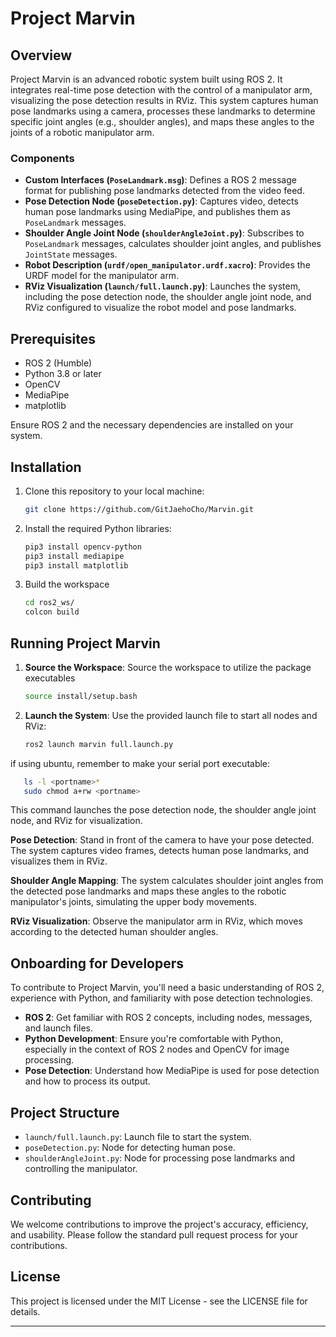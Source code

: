 # Project Marvin

## Overview

Project Marvin is an advanced robotic system built using ROS 2. It integrates real-time pose detection with the control of a manipulator arm, visualizing the pose detection results in RViz. This system captures human pose landmarks using a camera, processes these landmarks to determine specific joint angles (e.g., shoulder angles), and maps these angles to the joints of a robotic manipulator arm.

### Components

- **Custom Interfaces (`PoseLandmark.msg`)**: Defines a ROS 2 message format for publishing pose landmarks detected from the video feed.
- **Pose Detection Node (`poseDetection.py`)**: Captures video, detects human pose landmarks using MediaPipe, and publishes them as `PoseLandmark` messages.
- **Shoulder Angle Joint Node (`shoulderAngleJoint.py`)**: Subscribes to `PoseLandmark` messages, calculates shoulder joint angles, and publishes `JointState` messages.
- **Robot Description (`urdf/open_manipulator.urdf.xacro`)**: Provides the URDF model for the manipulator arm.
- **RViz Visualization (`launch/full.launch.py`)**: Launches the system, including the pose detection node, the shoulder angle joint node, and RViz configured to visualize the robot model and pose landmarks.

## Prerequisites

- ROS 2 (Humble)
- Python 3.8 or later
- OpenCV
- MediaPipe
- matplotlib

Ensure ROS 2 and the necessary dependencies are installed on your system.

## Installation

1. Clone this repository to your local machine:

   ```bash
   git clone https://github.com/GitJaehoCho/Marvin.git
   ```

2. Install the required Python libraries:

   ```bash
   pip3 install opencv-python
   pip3 install mediapipe
   pip3 install matplotlib
   ```

3. Build the workspace

   ```bash
   cd ros2_ws/
   colcon build
   ```

## Running Project Marvin

1. **Source the Workspace**: Source the workspace to utilize the package executables

   ```bash
   source install/setup.bash
   ```

2. **Launch the System**: Use the provided launch file to start all nodes and RViz:
   ```bash
   ros2 launch marvin full.launch.py
   ```
if using ubuntu, remember to make your serial port executable:
```bash
   ls -l <portname>*
   sudo chmod a+rw <portname>
   ```
   
This command launches the pose detection node, the shoulder angle joint node, and RViz for visualization.

**Pose Detection**: Stand in front of the camera to have your pose detected. The system captures video frames, detects human pose landmarks, and visualizes them in RViz.

**Shoulder Angle Mapping**: The system calculates shoulder joint angles from the detected pose landmarks and maps these angles to the robotic manipulator's joints, simulating the upper body movements.

**RViz Visualization**: Observe the manipulator arm in RViz, which moves according to the detected human shoulder angles.

## Onboarding for Developers

To contribute to Project Marvin, you'll need a basic understanding of ROS 2, experience with Python, and familiarity with pose detection technologies.

- **ROS 2**: Get familiar with ROS 2 concepts, including nodes, messages, and launch files.
- **Python Development**: Ensure you're comfortable with Python, especially in the context of ROS 2 nodes and OpenCV for image processing.
- **Pose Detection**: Understand how MediaPipe is used for pose detection and how to process its output.

## Project Structure

- `launch/full.launch.py`: Launch file to start the system.
- `poseDetection.py`: Node for detecting human pose.
- `shoulderAngleJoint.py`: Node for processing pose landmarks and controlling the manipulator.

## Contributing

We welcome contributions to improve the project's accuracy, efficiency, and usability. Please follow the standard pull request process for your contributions.

## License

This project is licensed under the MIT License - see the LICENSE file for details.

---
